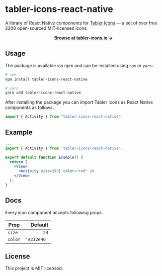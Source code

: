 # tabler-icons-react-native

A library of React Native components for [Tabler Icons](https://github.com/tabler/tabler-icons) — a set of over free 2200 open-sourced MIT-licensed icons.

<p align="center">
  <a href="https://tabler-icons.io/"><strong>Browse at tabler-icons.io &rarr;</strong></a>
</p>

## Usage

The package is available via npm and can be installed using `npm` or `yarn`:

```sh
# npm
npm install tabler-icons-react-native

# yarn
yarn add tabler-icons-react-native
```

After installing the package you can import Tabler Icons as React Native components as follows:

```jsx
import { Activity } from "tabler-icons-react-native";
```

## Example

```jsx
...
import { Activity } from 'tabler-icons-react-native';

export default function Example() {
  return (
    <View>
      <Activity size={48} color="red" />
    </View>
  );
}
```

## Docs

Every icon component accepts following props:

| Prop    |     Default |
| ------- | ----------: |
| `size`  |        `24` |
| `color` | `'#232e46'` |

## License

This project is MIT licensed.
